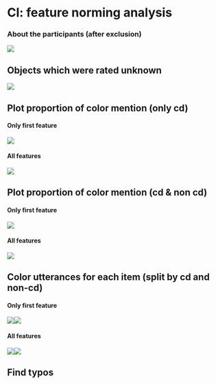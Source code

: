 CI: feature norming analysis
================

### About the participants (after exclusion)

![](analysis_files/figure-markdown_github/subj-1.png)

Objects which were rated unknown
--------------------------------

![](analysis_files/figure-markdown_github/obj_unknown-1.png)

Plot proportion of color mention (only cd)
------------------------------------------

#### Only first feature

![](analysis_files/figure-markdown_github/plot%20first%20feature%20cdonly-1.png)

#### All features

![](analysis_files/figure-markdown_github/plot%20all%20features%20cdonly-1.png)

Plot proportion of color mention (cd & non cd)
----------------------------------------------

#### Only first feature

![](analysis_files/figure-markdown_github/plot%20first%20feature%20all-1.png)

#### All features

![](analysis_files/figure-markdown_github/plot%20all%20features%20all-1.png)

Color utterances for each item (split by cd and non-cd)
-------------------------------------------------------

#### Only first feature

![](analysis_files/figure-markdown_github/first%20feature%20colors-1.png)![](analysis_files/figure-markdown_github/first%20feature%20colors-2.png)

#### All features

![](analysis_files/figure-markdown_github/all%20features%20colors-1.png)![](analysis_files/figure-markdown_github/all%20features%20colors-2.png)

Find typos
----------
